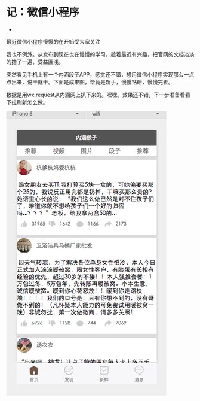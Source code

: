 # 记：微信小程序
-
最近微信小程序慢慢的在开始受大家关注

我也不例外。从发布到现在也在慢慢的学习，趁着最近有兴趣，把官网的文档淡淡的撸了一遍，受益匪浅。

突然看见手机上有一个内涵段子APP，感觉还不错，想用微信小程序实现那么一点点出来，说干就干。下面是成果图，毕竟是新手，慢慢钻研，慢慢完善。

数据是用wx.request从内涵网上扒下来的。嘿嘿。效果还不错，下一步准备看看下拉刷新怎么做。

![内涵段子](picture/neihan.png)
